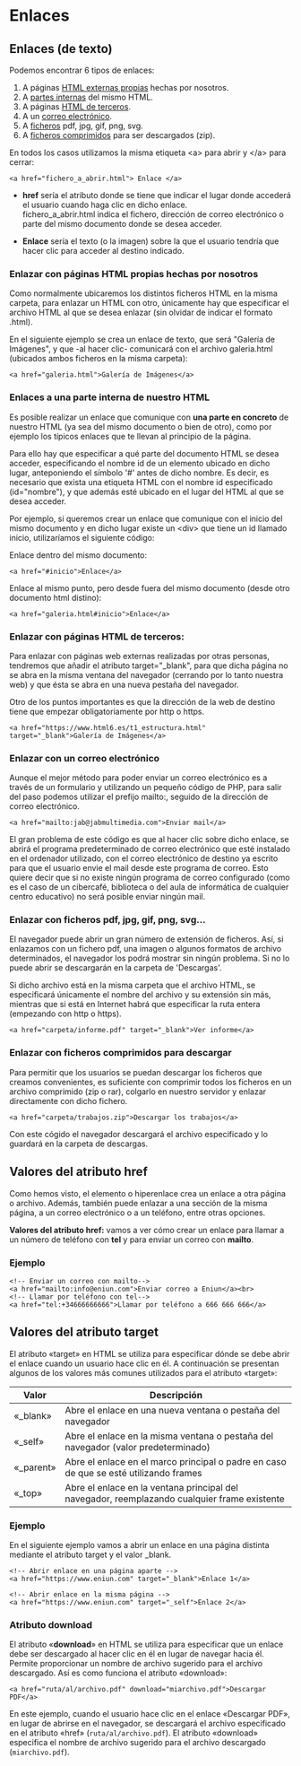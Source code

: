 # Enlaces

## Enlaces (de texto)

Podemos encontrar 6 tipos de enlaces:

1.  A páginas [HTML externas propias](#punt1) hechas por nosotros.
2.  A [partes internas](#punt2) del mismo HTML.
3.  A páginas [HTML de terceros](#punt3).
4.  A un [correo electrónico](#punt4).
5.  A [ficheros](#punt5) pdf, jpg, gif, png, svg.
6.  A [ficheros comprimidos](#punt6) para ser descargados (zip).

En todos los casos utilizamos la misma etiqueta \<a> para abrir y \</a> para cerrar:

```
<a href="fichero_a_abrir.html"> Enlace </a>

```
* **href** sería el atributo donde se tiene que indicar el lugar donde accederá el usuario cuando haga clic en dicho enlace.  
fichero\_a\_abrir.html indica el fichero, dirección de correo electrónico o parte del mismo documento donde se desea acceder.  

* **Enlace** sería el texto (o la imagen) sobre la que el usuario tendría que hacer clic para acceder al destino indicado.

###  Enlazar con páginas HTML propias hechas por nosotros

Como normalmente ubicaremos los distintos ficheros HTML en la misma carpeta, para enlazar un HTML con otro, únicamente hay que especificar el archivo HTML al que se desea enlazar (sin olvidar de indicar el formato .html).

En el siguiente ejemplo se crea un enlace de texto, que será "Galería de Imágenes", y que -al hacer clic- comunicará con el archivo galeria.html (ubicados ambos ficheros en la misma carpeta):

```
<a href="galeria.html">Galería de Imágenes</a>

```

### Enlaces a una parte interna de nuestro HTML

Es posible realizar un enlace que comunique con **una parte en concreto** de nuestro HTML (ya sea del mismo documento o bien de otro), como por ejemplo los típicos enlaces que te llevan al principio de la página.

Para ello hay que especificar a qué parte del documento HTML se desea acceder, especificando el nombre id de un elemento ubicado en dicho lugar, anteponiendo el símbolo '#' antes de dicho nombre. Es decir, es necesario que exista una etiqueta HTML con el nombre id especificado (id="nombre"), y que además esté ubicado en el lugar del HTML al que se desea acceder.

Por ejemplo, si queremos crear un enlace que comunique con el inicio del mismo documento y en dicho lugar existe un \<div> que tiene un id llamado inicio, utilizaríamos el siguiente código:

Enlace dentro del mismo documento:

```
<a href="#inicio">Enlace</a>

```


Enlace al mismo punto, pero desde fuera del mismo documento (desde otro documento html distino):

```
<a href="galeria.html#inicio">Enlace</a>

```

### Enlazar con páginas HTML de terceros:

Para enlazar con páginas web externas realizadas por otras personas, tendremos que añadir el atributo target="\_blank", para que dicha página no se abra en la misma ventana del navegador (cerrando por lo tanto nuestra web) y que ésta se abra en una nueva pestaña del navegador.

Otro de los puntos importantes es que la dirección de la web de destino tiene que empezar obligatoriamente por http o https.

```
<a href="https://www.html6.es/t1_estructura.html" target="_blank">Galería de Imágenes</a>

```

### Enlazar con un correo electrónico

Aunque el mejor método para poder enviar un correo electrónico es a través de un formulario y utilizando un pequeño código de PHP, para salir del paso podemos utilizar el prefijo mailto:, seguido de la dirección de correo electrónico.

```
<a href="mailto:jab@jabmultimedia.com">Enviar mail</a>

```


El gran problema de este código es que al hacer clic sobre dicho enlace, se abrirá el programa predeterminado de correo electrónico que esté instalado en el ordenador utilizado, con el correo electrónico de destino ya escrito para que el usuario envie el mail desde este programa de correo. Esto quiere decir que si no existe ningún programa de correo configurado (como es el caso de un cibercafé, biblioteca o del aula de informática de cualquier centro educativo) no será posible enviar ningún mail.

### Enlazar con ficheros pdf, jpg, gif, png, svg...

El navegador puede abrir un gran número de extensión de ficheros. Así, si enlazamos con un fichero pdf, una imagen o algunos formatos de archivo determinados, el navegador los podrá mostrar sin ningún problema. Si no lo puede abrir se descargarán en la carpeta de 'Descargas'.

Si dicho archivo está en la misma carpeta que el archivo HTML, se especificará únicamente el nombre del archivo y su extensión sin más, mientras que si está en Internet habrá que especificar la ruta entera (empezando con http o https).

```
<a href="carpeta/informe.pdf" target="_blank">Ver informe</a>

```

### Enlazar con ficheros comprimidos para descargar

Para permitir que los usuarios se puedan descargar los ficheros que creamos convenientes, es suficiente con comprimir todos los ficheros en un archivo comprimido (zip o rar), colgarlo en nuestro servidor y enlazar directamente con dicho fichero.

```
<a href="carpeta/trabajos.zip">Descargar los trabajos</a>

```

Con este cógido el navegador descargará el archivo especificado y lo guardará en la carpeta de descargas.

## Valores del atributo href

Como hemos visto, el elemento <a> o hiperenlace crea un enlace a otra página o archivo. Además, también puede enlazar a una sección de la misma página, a un correo electrónico o a un teléfono, entre otras opciones.

**Valores del atributo href:** vamos a ver cómo crear un enlace para llamar a un número de teléfono con **tel** y para enviar un correo con **mailto**.


### Ejemplo
```
<!-- Enviar un correo con mailto-->
<a href="mailto:info@eniun.com">Enviar correo a Eniun</a><br>
<!-- Llamar por teléfono con tel-->
<a href="tel:+34666666666">Llamar por teléfono a 666 666 666</a>

```

## Valores del atributo target

El atributo «target» en HTML se utiliza para especificar dónde se debe abrir el enlace cuando un usuario hace clic en él. A continuación se presentan algunos de los valores más comunes utilizados para el atributo «target»:

|Valor|Descripción|
|-----|-----------|
|«_blank»|Abre el enlace en una nueva ventana o pestaña del navegador|
|«_self»|Abre el enlace en la misma ventana o pestaña del navegador (valor predeterminado)|
|«_parent»|Abre el enlace en el marco principal o padre en caso de que se esté utilizando frames|
|«_top»|Abre el enlace en la ventana principal del navegador, reemplazando cualquier frame existente|

### Ejemplo

En el siguiente ejemplo vamos a abrir un enlace en una página distinta mediante el atributo target y el valor \_blank.

```
<!-- Abrir enlace en una página aparte -->
<a href="https://www.eniun.com" target="_blank">Enlace 1</a>
 
<!-- Abrir enlace en la misma página -->
<a href="https://www.eniun.com" target="_self">Enlace 2</a>

```


### Atributo download

El atributo «**download**» en HTML se utiliza para especificar que un enlace debe ser descargado al hacer clic en él en lugar de navegar hacia él. Permite proporcionar un nombre de archivo sugerido para el archivo descargado. Así es como funciona el atributo «download»:

```
<a href="ruta/al/archivo.pdf" download="miarchivo.pdf">Descargar PDF</a>
```

En este ejemplo, cuando el usuario hace clic en el enlace «Descargar PDF», en lugar de abrirse en el navegador, se descargará el archivo especificado en el atributo «href» (`ruta/al/archivo.pdf`). El atributo «download» especifica el nombre de archivo sugerido para el archivo descargado (`miarchivo.pdf`).










